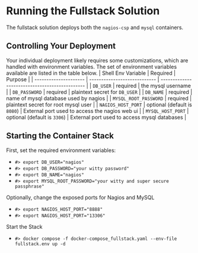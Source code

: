 # Running the Fullstack Solution
The fullstack solution deploys both the `nagios-csp` and `mysql` containers.  

## Controlling Your Deployment
Your individual deployment likely requires some customizations, which are handled with environment variables.  The set of environment variables available are listed in the table below.
| Shell Env Variable    | Required | Purpose |
| --------------------- | ---------------------------- | ---------------------------------------------- |
| `DB_USER`             | required                     | the mysql username                             |
| `DB_PASSWORD`         | required                     | plaintext secret for `DB_USER`                 |
| `DB_NAME`             | required                     | name of mysql database used by nagios          |
| `MYSQL_ROOT_PASSWORD` | required                     | plaintext secret for root mysql user           |
| `NAGIOS_HOST_PORT`    | optional (default is `8080`) | External port used to access the nagios web ui |
| `MYSQL_HOST_PORT`     | optional (default is `3306`) | External port used to access mysql databases   |  

## Starting the Container Stack
First, set the required environment variables:
- `#> export DB_USER="nagios"`
- `#> export DB_PASSWORD="your witty password"`
- `#> export DB_NAME="nagios"`
- `#> export MYSQL_ROOT_PASSWORD="your witty and super secure passphrase"`

Optionally, change the exposed ports for Nagios and MySQL
- `#> export NAGIOS_HOST_PORT="8888"`
- `#> export NAGIOS_HOST_PORT="13306"`

Start the Stack
- `#> docker compose -f docker-compose_fullstack.yaml --env-file fullstack.env up -d`


